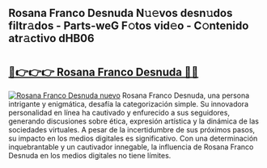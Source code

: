 ## Rosana Franco Desnuda N𝚞𝚎vos desn𝚞dos filtr𝚊dos - Parts-weG F𝚘tos vid𝚎o - C𝚘ntenido atr𝚊ctivo dHB06

# <h2><a href="http://mba34k.tromn.icu/?c=Rosana+Franco+Desnuda">🔗👉👉👉 Rosana Franco Desnuda 🔗🔗</a></h2>

[![Rosana Franco Desnuda nuevo](https://i.imgur.com/pEAQMta.gif)](http://mba34k.tromn.icu/?c=Rosana+Franco+Desnuda)
Rosana Franco Desnuda, una persona intrigante y enigmática, desafía la categorización simple. Su innovadora personalidad en línea ha cautivado y enfurecido a sus seguidores, generando discusiones sobre ética, expresión artística y la dinámica de las sociedades virtuales. A pesar de la incertidumbre de sus próximos pasos, su impacto en los medios digitales es significativo. Con una determinación inquebrantable y un cautivador innegable, la influencia de Rosana Franco Desnuda en los medios digitales no tiene límites.
